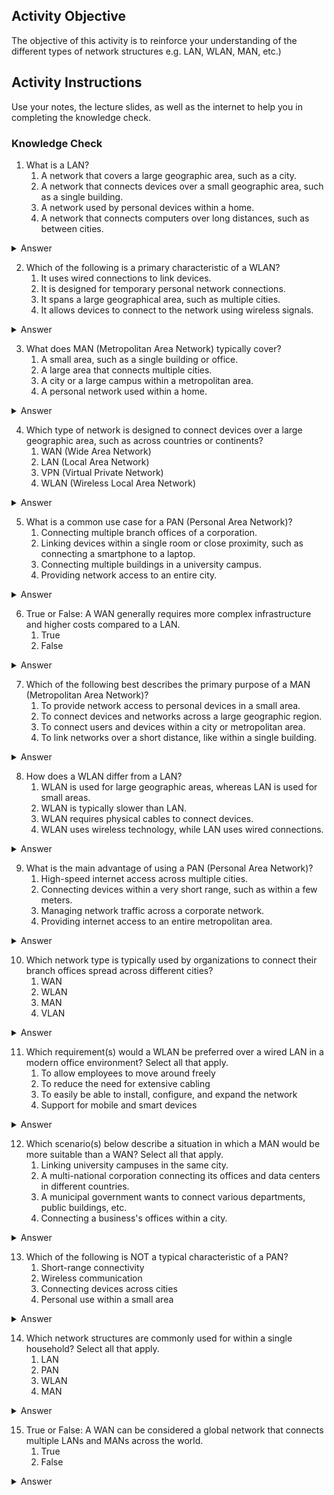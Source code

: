 ## Activity Objective
The objective of this activity is to reinforce your understanding of the different types of network structures e.g. LAN, WLAN, MAN, etc.)

## Activity Instructions
Use your notes, the lecture slides, as well as the internet to help you in completing the knowledge check.

### Knowledge Check
1. What is a LAN?
   1. A network that covers a large geographic area, such as a city.
   2. A network that connects devices over a small geographic area, such as a single building.
   3. A network used by personal devices within a home.
   4. A network that connects computers over long distances, such as between cities.
<details closed>
<summary>Answer</summary>
A network used by personal devices within a home.
</details>

2. Which of the following is a primary characteristic of a WLAN?
   1. It uses wired connections to link devices.
   2. It is designed for temporary personal network connections.
   3. It spans a large geographical area, such as multiple cities.
   4. It allows devices to connect to the network using wireless signals.
<details closed>
<summary>Answer</summary>
It allows devices to connect to the network using wireless signals.
</details>

3. What does MAN (Metropolitan Area Network) typically cover?
   1. A small area, such as a single building or office.
   2. A large area that connects multiple cities.
   3. A city or a large campus within a metropolitan area.
   4. A personal network used within a home.
<details closed>
<summary>Answer</summary>
A city or a large campus within a metropolitan area.
</details>

4. Which type of network is designed to connect devices over a large geographic area, such as across countries or continents?
   1. WAN (Wide Area Network)
   2. LAN (Local Area Network)
   3. VPN (Virtual Private Network)
   4. WLAN (Wireless Local Area Network)
<details closed>
<summary>Answer</summary>
WAN (Wide Area Network)
</details>


5. What is a common use case for a PAN (Personal Area Network)?
   1. Connecting multiple branch offices of a corporation.
   2. Linking devices within a single room or close proximity, such as connecting a smartphone to a laptop.
   3. Connecting multiple buildings in a university campus.
   4. Providing network access to an entire city.
<details closed>
<summary>Answer</summary>
Linking devices within a single room or close proximity, such as connecting a smartphone to a laptop.
</details>

6. True or False: A WAN generally requires more complex infrastructure and higher costs compared to a LAN.
   1. True
   2. False
<details closed>
<summary>Answer</summary>
True
</details>

7. Which of the following best describes the primary purpose of a MAN (Metropolitan Area Network)?
   1. To provide network access to personal devices in a small area.
   2. To connect devices and networks across a large geographic region.
   3. To connect users and devices within a city or metropolitan area.
   4. To link networks over a short distance, like within a single building.
<details closed>
<summary>Answer</summary>
To connect users and devices within a city or metropolitan area.
</details>

8. How does a WLAN differ from a LAN?
   1. WLAN is used for large geographic areas, whereas LAN is used for small areas.
   2. WLAN is typically slower than LAN.
   3. WLAN requires physical cables to connect devices.
   4. WLAN uses wireless technology, while LAN uses wired connections.
<details closed>
<summary>Answer</summary>
WLAN uses wireless technology, while LAN uses wired connections.
</details>

9. What is the main advantage of using a PAN (Personal Area Network)?
    1. High-speed internet access across multiple cities.
    2. Connecting devices within a very short range, such as within a few meters.
    3. Managing network traffic across a corporate network.
    4. Providing internet access to an entire metropolitan area.
<details closed>
<summary>Answer</summary>
Connecting devices within a very short range, such as within a few meters.
</details>

10. Which network type is typically used by organizations to connect their branch offices spread across different cities?
    1. WAN
    2. WLAN
    3. MAN
    4. VLAN
<details closed>
<summary>Answer</summary>
Connecting devices within a very short range, such as within a few meters.
</details>

11. Which requirement(s) would a WLAN be preferred over a wired LAN in a modern office environment? Select all that apply.
     1. To allow employees to move around freely
     2. To reduce the need for extensive cabling
     3. To easily be able to install, configure, and expand the network
     4. Support for mobile and smart devices
<details closed>
<summary>Answer</summary>
A WLAN would be preferred as it would allow employees to move around freely, reduce the need for extensive cabling, simplify installing, configuring, and expanding the network, as well as support for mobile and smart devices.
</details>

12. Which scenario(s) below describe a situation in which a MAN would be more suitable than a WAN? Select all that apply.
     1. Linking university campuses in the same city.
     2. A multi-national corporation connecting its offices and data centers in different countries.
     3. A municipal government wants to connect various departments, public buildings, etc.
     4. Connecting a business's offices within a city.
<details closed>
<summary>Answer</summary>
A MAN would be preferred for linking university campuses in the same city, supprting a municipal government wants to connect various departments, public buildings, etc., and connecting a business's offices within a city.
</details>

13. Which of the following is NOT a typical characteristic of a PAN?
     1. Short-range connectivity
     2. Wireless communication
     3. Connecting devices across cities
     4. Personal use within a small area
<details closed>
<summary>Answer</summary>
Connecting devices across cities
</details>

14. Which network structures are commonly used for within a single household? Select all that apply.
     1. LAN
     2. PAN
     3. WLAN
     4. MAN
<details closed>
<summary>Answer</summary>
In most homes, you’ll typically only use LAN (wired), WLAN (wireless), and possibly a PAN (like Bluetooth between phone and speaker).
</details>

15. True or False: A WAN can be considered a global network that connects multiple LANs and MANs across the world.
     1. True
     2. False
<details closed>
<summary>Answer</summary>
True
</details>
